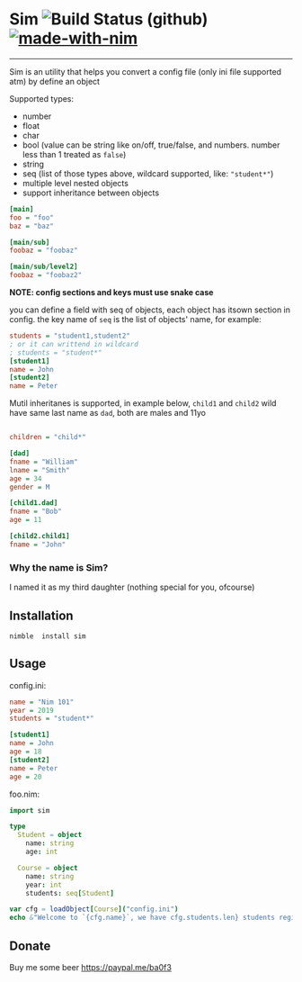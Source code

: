 # Sim ![Build Status (github)](https://github.com/ba0f3/sim.nim/workflows/Build/badge.svg) [![made-with-nim](https://img.shields.io/badge/Made%20with-Nim-ffc200.svg)](https://nim-lang.org/)
-------

Sim is an utility that helps you convert a config file (only ini file supported atm) by define an object

Supported types:
- number
- float
- char
- bool (value can be string like on/off, true/false, and numbers. number less than 1 treated as `false`)
- string
- seq (list of those types above, wildcard supported, like: `"student*"`)
- multiple level nested objects
- support inheritance between objects
```ini
[main]
foo = "foo"
baz = "baz"

[main/sub]
foobaz = "foobaz"

[main/sub/level2]
foobaz = "foobaz2"
```

**NOTE: config sections and keys must use snake case**

you can define a field with seq of objects, each object has itsown section in config. the key name of `seq` is the list of objects' name, for example:
```ini
students = "student1,student2"
; or it can writtend in wildcard
; students = "student*"
[student1]
name = John
[student2]
name = Peter
```
Mutil inheritanes is supported, in example below, `child1` and `child2` wild have same last name as `dad`, both are males and 11yo
```ini

children = "child*"

[dad]
fname = "William"
lname = "Smith"
age = 34
gender = M

[child1.dad]
fname = "Bob"
age = 11

[child2.child1]
fname = "John"

```


### Why the name is Sim?
I named it as my third daughter (nothing special for you, ofcourse)


Installation
------------

```shell
nimble  install sim
```

Usage
-----
config.ini:
```ini
name = "Nim 101"
year = 2019
students = "student*"

[student1]
name = John
age = 18
[student2]
name = Peter
age = 20
```
foo.nim:
```nim
import sim

type
  Student = object
    name: string
    age: int

  Course = object
    name: string
    year: int
    students: seq[Student]

var cfg = loadObject[Course]("config.ini")
echo &"Welcome to `{cfg.name}`, we have cfg.students.len} students registered"
```

Donate
-----

Buy me some beer https://paypal.me/ba0f3
